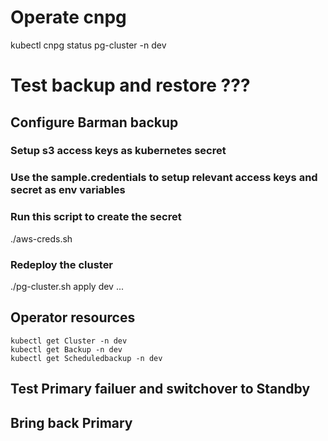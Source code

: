 
# Operate cnpg

kubectl cnpg status pg-cluster -n dev

# Test backup and restore ???

## Configure Barman backup
### Setup s3 access keys as kubernetes secret
### Use the sample.credentials to setup relevant access keys and secret as env variables
### Run this script to create the secret
./aws-creds.sh

### Redeploy the cluster
./pg-cluster.sh apply dev
...

## Operator resources
```
kubectl get Cluster -n dev
kubectl get Backup -n dev
kubectl get Scheduledbackup -n dev
```
## Test Primary failuer and switchover to Standby

## Bring back Primary
